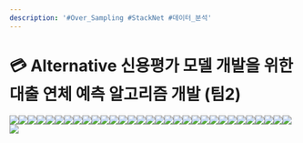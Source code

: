 ```yaml
---
description: '#Over_Sampling #StackNet #데이터_분석'
---
```


# 💳 Alternative 신용평가 모델 개발을 위한 대출 연체 예측 알고리즘 개발 (팀2)

![](<../../../../.gitbook/assets/Untitled (17).png>)![](<../../../../.gitbook/assets/Untitled 2 (17).png>)![](<../../../../.gitbook/assets/Untitled 3 (17).png>)![](<../../../../.gitbook/assets/Untitled 4 (18).png>)![](<../../../../.gitbook/assets/Untitled 5 (18).png>)![](<../../../../.gitbook/assets/Untitled 6 (17).png>)![](<../../../../.gitbook/assets/Untitled 7 (16).png>)![](<../../../../.gitbook/assets/Untitled 8 (17).png>)![](<../../../../.gitbook/assets/Untitled 9 (18).png>)![](<../../../../.gitbook/assets/Untitled 10 (18).png>)![](<../../../../.gitbook/assets/Untitled 11 (17).png>)![](<../../../../.gitbook/assets/Untitled 12 (17).png>)![](<../../../../.gitbook/assets/Untitled 13 (15).png>)![](<../../../../.gitbook/assets/Untitled 14 (14).png>)![](<../../../../.gitbook/assets/Untitled 15 (14).png>)![](<../../../../.gitbook/assets/Untitled 16 (13).png>)![](<../../../../.gitbook/assets/Untitled 17 (13).png>)![](<../../../../.gitbook/assets/Untitled 18 (13).png>)![](<../../../../.gitbook/assets/Untitled 19 (8).png>)![](<../../../../.gitbook/assets/Untitled 20 (7).png>)![](<../../../../.gitbook/assets/Untitled (18).png>)![](<../../../../.gitbook/assets/Untitled 1 (17).png>)![](<../../../../.gitbook/assets/Untitled 2 (18).png>)![](<../../../../.gitbook/assets/Untitled 3 (18).png>)![](<../../../../.gitbook/assets/Untitled 4 (17).png>)![](<../../../../.gitbook/assets/Untitled 5 (17).png>)![](<../../../../.gitbook/assets/Untitled 6 (18).png>)![](<../../../../.gitbook/assets/Untitled 7 (18).png>)![](<../../../../.gitbook/assets/Untitled 8 (16).png>)![](<../../../../.gitbook/assets/Untitled 9 (17).png>)![](<../../../../.gitbook/assets/Untitled 10 (17).png>)![](<../../../../.gitbook/assets/Untitled 11 (18).png>)
